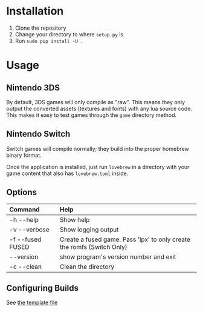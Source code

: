 # Installation
1. Clone the repository
2. Change your directory to where `setup.py` is
3. Run `sudo pip install -U .`

# Usage

## Nintendo 3DS
By default, 3DS games will only compile as "raw". This means they only output the converted assets (textures and fonts) with any lua source code. This makes it easy to test games through the `game` directory method.

## Nintendo Switch
Switch games will compile normally; they build into the proper homebrew binary format.

Once the application is installed, just run `lovebrew` in a directory with your game content that also has `lovebrew.toml` inside.

## Options
| Command | Help |
|:--------|:-----|
| -h --help | Show help | 
| -v --verbose | Show logging output |
| -f --fused FUSED | Create a fused game. Pass 'lpx' to only create the romfs (Switch Only) | 
| --version | show program's version number and exit |
| -c --clean | Clean the directory |

## Configuring Builds
See [the template file](lovebrew.toml)
